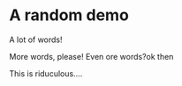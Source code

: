 # A random demo

A lot of words!

More words, please!
Even ore words?ok then

This is riduculous....
